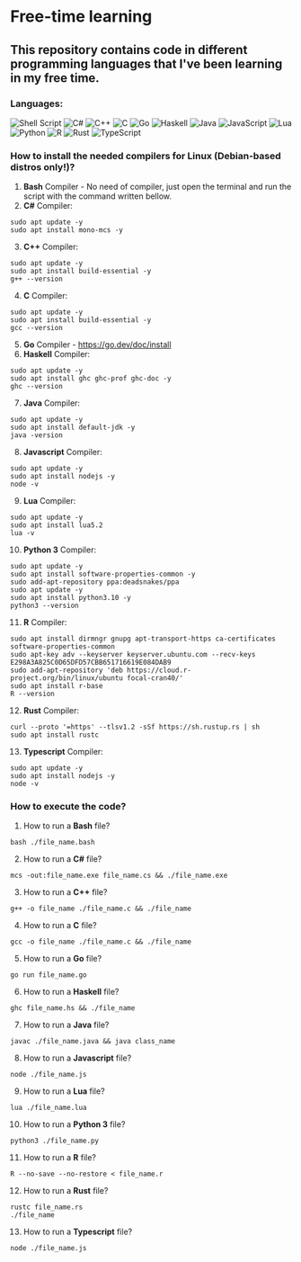 # Free-time learning

## This repository contains code in different programming languages that I've been learning in my free time.

### Languages:
![Shell Script](https://img.shields.io/badge/shell_script-%23121011.svg?style=for-the-badge&logo=gnu-bash&logoColor=white)
![C#](https://img.shields.io/badge/c%23-%23239120.svg?style=for-the-badge&logo=c-sharp&logoColor=white)
![C++](https://img.shields.io/badge/c++-%2300599C.svg?style=for-the-badge&logo=c%2B%2B&logoColor=white)
![C](https://img.shields.io/badge/c-%2300599C.svg?style=for-the-badge&logo=c&logoColor=white)
![Go](https://img.shields.io/badge/go-%2300ADD8.svg?style=for-the-badge&logo=go&logoColor=white)
![Haskell](https://img.shields.io/badge/Haskell-5e5086?style=for-the-badge&logo=haskell&logoColor=white)
![Java](https://img.shields.io/badge/java-%23ED8B00.svg?style=for-the-badge&logo=java&logoColor=white)
![JavaScript](https://img.shields.io/badge/javascript-%23323330.svg?style=for-the-badge&logo=javascript&logoColor=%23F7DF1E)
![Lua](https://img.shields.io/badge/lua-%232C2D72.svg?style=for-the-badge&logo=lua&logoColor=white)
![Python](https://img.shields.io/badge/python-3670A0?style=for-the-badge&logo=python&logoColor=ffdd54)
![R](https://img.shields.io/badge/r-%23276DC3.svg?style=for-the-badge&logo=r&logoColor=white)
![Rust](https://img.shields.io/badge/rust-%23000000.svg?style=for-the-badge&logo=rust&logoColor=white)
![TypeScript](https://img.shields.io/badge/typescript-%23007ACC.svg?style=for-the-badge&logo=typescript&logoColor=white)

### How to install the needed compilers for Linux (Debian-based distros only!)?
1. <strong>Bash</strong> Compiler - No need of compiler, just open the terminal and run the script with the command written bellow.
2. <strong>C#</strong> Compiler:
```
sudo apt update -y
sudo apt install mono-mcs -y
```
3. <strong>C++</strong> Compiler:
```
sudo apt update -y
sudo apt install build-essential -y
g++ --version
```
4. <strong>C</strong> Compiler:
```
sudo apt update -y
sudo apt install build-essential -y
gcc --version
```
5. <strong>Go</strong> Compiler - https://go.dev/doc/install
6. <strong>Haskell</strong> Compiler:
```
sudo apt update -y
sudo apt install ghc ghc-prof ghc-doc -y
ghc --version
```
7. <strong>Java</strong> Compiler:
```
sudo apt update -y
sudo apt install default-jdk -y
java -version
```
8. <strong>Javascript</strong> Compiler:
```
sudo apt update -y
sudo apt install nodejs -y
node -v
```
9. <strong>Lua</strong> Compiler:
```
sudo apt update -y
sudo apt install lua5.2
lua -v
```
10. <strong>Python 3</strong> Compiler:
```
sudo apt update -y
sudo apt install software-properties-common -y
sudo add-apt-repository ppa:deadsnakes/ppa
sudo apt update -y
sudo apt install python3.10 -y
python3 --version
```
11. <strong>R</strong> Compiler:
```
sudo apt install dirmngr gnupg apt-transport-https ca-certificates software-properties-common
sudo apt-key adv --keyserver keyserver.ubuntu.com --recv-keys E298A3A825C0D65DFD57CBB651716619E084DAB9
sudo add-apt-repository 'deb https://cloud.r-project.org/bin/linux/ubuntu focal-cran40/'
sudo apt install r-base
R --version
```
12. <strong>Rust</strong> Compiler:
```
curl --proto '=https' --tlsv1.2 -sSf https://sh.rustup.rs | sh
sudo apt install rustc
```
13. <strong>Typescript</strong> Compiler:
```
sudo apt update -y
sudo apt install nodejs -y
node -v
```


### How to execute the code?
1. How to run a <strong>Bash</strong> file?
```
bash ./file_name.bash
```
2. How to run a <strong>C#</strong> file?
```
mcs -out:file_name.exe file_name.cs && ./file_name.exe
```
3. How to run a <strong>C++</strong> file?
```
g++ -o file_name ./file_name.c && ./file_name
```
4. How to run a <strong>C</strong> file?
```
gcc -o file_name ./file_name.c && ./file_name
```
5. How to run a <strong>Go</strong> file?
```
go run file_name.go
```
6. How to run a <strong>Haskell</strong> file?
```
ghc file_name.hs && ./file_name
```
7. How to run a <strong>Java</strong> file?
```
javac ./file_name.java && java class_name
```
8. How to run a <strong>Javascript</strong> file?
```
node ./file_name.js
```
9. How to run a <strong>Lua</strong> file?
```
lua ./file_name.lua
```
10. How to run a <strong>Python 3</strong> file?
```
python3 ./file_name.py
```
11. How to run a <strong>R</strong> file?
```
R --no-save --no-restore < file_name.r
```
12. How to run a <strong>Rust</strong> file?
```
rustc file_name.rs
./file_name
```
13. How to run a <strong>Typescript</strong> file?
```
node ./file_name.js
```

